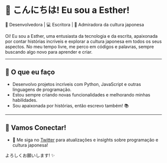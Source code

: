 # 🌸 こんにちは! Eu sou a Esther!

🎌 Desenvolvedora | 💻 Escritora | 🌸 Admiradora da cultura japonesa

Oi! Eu sou a Esther, uma entusiasta da tecnologia e da escrita, apaixonada por contar histórias incríveis e explorar a cultura japonesa em todos os seus aspectos. No meu tempo livre, me perco em códigos e palavras, sempre buscando algo novo para aprender e criar.

---

## 🚀 O que eu faço

- Desenvolvo projetos incríveis com Python, JavaScript e outras linguagens de programação.
- Estou sempre criando novas funcionalidades e melhorando minhas habilidades.
- Sou apaixonada por histórias, então escrevo também! 📚

---

## 🌸 Vamos Conectar!

- 💬 Me siga no [Twitter](https://x.com/onlysterbr) para atualizações e insights sobre programação e cultura japonesa!

よろしくお願いします! ✨
